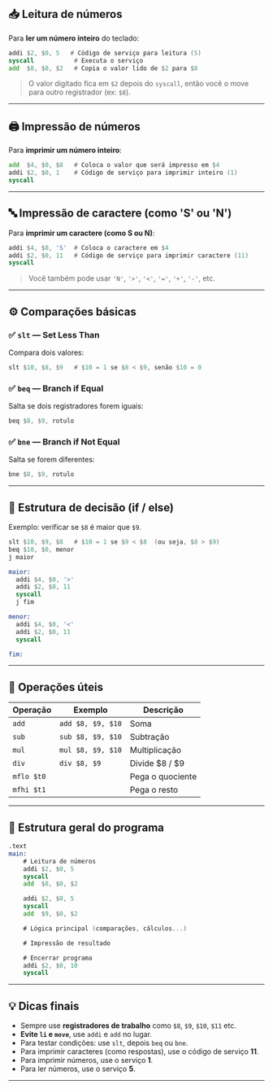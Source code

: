 

## 📥 Leitura de números

Para **ler um número inteiro** do teclado:

```asm
addi $2, $0, 5   # Código de serviço para leitura (5)
syscall           # Executa o serviço
add  $8, $0, $2   # Copia o valor lido de $2 para $8
```

> O valor digitado fica em `$2` depois do `syscall`, então você o move para outro registrador (ex: `$8`).

---

## 🖨️ Impressão de números

Para **imprimir um número inteiro**:

```asm
add  $4, $0, $8   # Coloca o valor que será impresso em $4
addi $2, $0, 1    # Código de serviço para imprimir inteiro (1)
syscall
```

---

## 🔤 Impressão de caractere (como 'S' ou 'N')

Para **imprimir um caractere (como S ou N)**:

```asm
addi $4, $0, 'S'  # Coloca o caractere em $4
addi $2, $0, 11   # Código de serviço para imprimir caractere (11)
syscall
```

> Você também pode usar `'N'`, `'>'`, `'<'`, `'='`, `'+'`, `'-'`, etc.

---

## ⚙️ Comparações básicas

### ✅ `slt` — Set Less Than
Compara dois valores:
```asm
slt $10, $8, $9   # $10 = 1 se $8 < $9, senão $10 = 0
```

### ✅ `beq` — Branch if Equal
Salta se dois registradores forem iguais:
```asm
beq $8, $9, rotulo
```

### ✅ `bne` — Branch if Not Equal
Salta se forem diferentes:
```asm
bne $8, $9, rotulo
```

---

## 🔁 Estrutura de decisão (if / else)

Exemplo: verificar se `$8` é maior que `$9`.

```asm
slt $10, $9, $8   # $10 = 1 se $9 < $8  (ou seja, $8 > $9)
beq $10, $0, menor
j maior

maior:
  addi $4, $0, '>'
  addi $2, $0, 11
  syscall
  j fim

menor:
  addi $4, $0, '<'
  addi $2, $0, 11
  syscall

fim:
```

---

## 🧮 Operações úteis

| Operação | Exemplo | Descrição |
|-----------|----------|------------|
| `add` | `add $8, $9, $10` | Soma |
| `sub` | `sub $8, $9, $10` | Subtração |
| `mul` | `mul $8, $9, $10` | Multiplicação |
| `div` | `div $8, $9` | Divide $8 / $9 |
| `mflo $t0` | | Pega o quociente |
| `mfhi $t1` | | Pega o resto |

---

## 🧩 Estrutura geral do programa

```asm
.text
main:
    # Leitura de números
    addi $2, $0, 5
    syscall
    add  $8, $0, $2

    addi $2, $0, 5
    syscall
    add  $9, $0, $2

    # Lógica principal (comparações, cálculos...)

    # Impressão de resultado

    # Encerrar programa
    addi $2, $0, 10
    syscall
```

---

## 💡 Dicas finais

- Sempre use **registradores de trabalho** como `$8`, `$9`, `$10`, `$11` etc.
- **Evite `li` e `move`**, use `addi` e `add` no lugar.
- Para testar condições: use `slt`, depois `beq` ou `bne`.
- Para imprimir caracteres (como respostas), use o código de serviço **11**.
- Para imprimir números, use o serviço **1**.
- Para ler números, use o serviço **5**.

---

